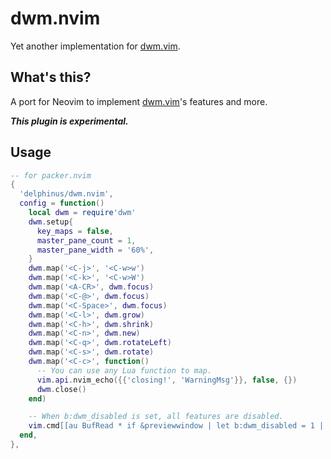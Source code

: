 # dwm.nvim

Yet another implementation for [dwm.vim][].

[dwm.vim]: https://github.com/spolu/dwm.vim

## What's this?

A port for Neovim to implement [dwm.vim][]'s features and more.

***This plugin is experimental.***

## Usage

```lua
-- for packer.nvim
{
  'delphinus/dwm.nvim',
  config = function()
    local dwm = require'dwm'
    dwm.setup{
      key_maps = false,
      master_pane_count = 1,
      master_pane_width = '60%',
    }
    dwm.map('<C-j>', '<C-w>w')
    dwm.map('<C-k>', '<C-w>W')
    dwm.map('<A-CR>', dwm.focus)
    dwm.map('<C-@>', dwm.focus)
    dwm.map('<C-Space>', dwm.focus)
    dwm.map('<C-l>', dwm.grow)
    dwm.map('<C-h>', dwm.shrink)
    dwm.map('<C-n>', dwm.new)
    dwm.map('<C-q>', dwm.rotateLeft)
    dwm.map('<C-s>', dwm.rotate)
    dwm.map('<C-c>', function()
      -- You can use any Lua function to map.
      vim.api.nvim_echo({{'closing!', 'WarningMsg'}}, false, {})
      dwm.close()
    end)

    -- When b:dwm_disabled is set, all features are disabled.
    vim.cmd[[au BufRead * if &previewwindow | let b:dwm_disabled = 1 | endif]]
  end,
},
```
